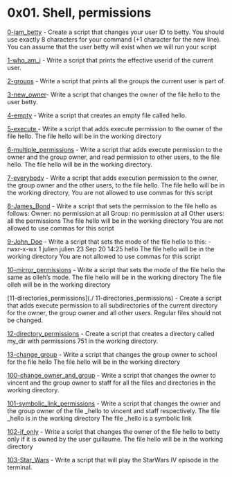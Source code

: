 # 0x01. Shell, permissions

[0-iam_betty](./0.-iam_betty) - Create a script that changes your user ID to betty. You should use exactly 8 characters for your command (+1 character for the new line). You can assume that the user betty will exist when we will run your script

[1-who_am_i](./1-who_am_i) - Write a script that prints the effective userid of the current user.

[2-groups](./2-groups) - Write a script that prints all the groups the current user is part of.

[3-new_owner](./3-new_owner)- Write a script that changes the owner of the file hello to the user betty.

[4-empty](./4-empty) - Write a script that creates an empty file called hello.

[5-execute ](5./-execute)- Write a script that adds execute permission to the owner of the file hello. The file hello will be in the working directory

[6-multiple_permissions](./6-multiple_permissions) - Write a script that adds execute permission to the owner and the group owner, and read permission to other users, to the file hello. The file hello will be in the working directory.

[7-everybody](./7-everybody) - Write a script that adds execution permission to the owner, the group owner and the other users, to the file hello. The file hello will be in the working directory, You are not allowed to use commas for this script

[8-James_Bond](./8-James_Bond) - Write a script that sets the permission to the file hello as follows: Owner: no permission at all Group: no permission at all Other users: all the permissions The file hello will be in the working directory You are not allowed to use commas for this script

[9-John_Doe](./9-John_Doe) - Write a script that sets the mode of the file hello to this: -rwxr-x-wx 1 julien julien 23 Sep 20 14:25 hello The file hello will be in the working directory You are not allowed to use commas for this script

[10-mirror_permissions](./10-mirror_permissions) - Write a script that sets the mode of the file hello the same as olleh’s mode. The file hello will be in the working directory The file olleh will be in the working directory

[11-directories_permissions](./ 11-directories_permissions) - Create a script that adds execute permission to all subdirectories of the current directory for the owner, the group owner and all other users. Regular files should not be changed.

[12-directory_permissions](./12-directory_permissions) - Create a script that creates a directory called my_dir with permissions 751 in the working directory.

[13-change_group](./13-change_group) - Write a script that changes the group owner to school for the file hello The file hello will be in the working directory

[100-change_owner_and_group](./100-change_owner_and_group) - Write a script that changes the owner to vincent and the group owner to staff for all the files and directories in the working directory.

[101-symbolic_link_permissions](./101-symbolic_link_permissions) - Write a script that changes the owner and the group owner of the file _hello to vincent and staff respectively. The file _hello is in the working directory The file _hello is a symbolic link

[102-if_only](./102-if_only) - Write a script that changes the owner of the file hello to betty only if it is owned by the user guillaume. The file hello will be in the working directory

[103-Star_Wars](./103-Star_Wars) - Write a script that will play the StarWars IV episode in the terminal.
